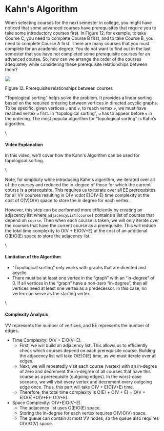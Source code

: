 # Kahn's Algorithm



When selecting courses for the next semester in college, you might have noticed that some advanced courses have prerequisites that require you to take some introductory courses first. In Figure 12, for example, to take Course C, you need to complete Course B first, and to take Course B, you need to complete Course A first. There are many courses that you must complete for an academic degree. You do not want to find out in the last semester that you have not completed some prerequisite courses for an advanced course. So, how can we arrange the order of the courses adequately while considering these prerequisite relationships between them?

![](https://leetcode.com/explore/learn/card/Figures/Graph\_Explore/Course\_Relationships.png)

Figure 12. Prerequisite relationships between courses

“Topological sorting” helps solve the problem. It provides a linear sorting based on the required ordering between vertices in directed acyclic graphs. To be specific, given vertices `u` and `v`, to reach vertex `v`, we must have reached vertex `u` first. In “topological sorting”, `u` has to appear before `v` in the ordering. The most popular algorithm for “topological sorting” is Kahn’s algorithm.

\


#### Video Explanation <a href="#video-explanation" id="video-explanation"></a>



In this video, we'll cover how the Kahn's Algorithm can be used for topological sorting.

\


Note, for simplicity while introducing Kahn's algorithm, we iterated over all of the courses and reduced the in-degree of those for which the current course is a prerequisite. This requires us to iterate over all EE prerequisites for all VV courses resulting in O(V \cdot E)O(V⋅E) time complexity at the cost of O(V)O(V) space to store the in degree for each vertex.

However, this step can be performed more efficiently by creating an adjacency list where `adjacencyList[course]` contains a list of courses that depend on `course`. Then when each course is taken, we will only iterate over the courses that have the current course as a prerequisite. This will reduce the total time complexity to O(V + E)O(V+E) at the cost of an additional O(E)O(E) space to store the adjacency list.

\


#### Limitation of the Algorithm <a href="#limitation-of-the-algorithm" id="limitation-of-the-algorithm"></a>



* “Topological sorting” only works with graphs that are directed and acyclic.
* There must be at least one vertex in the “graph” with an “in-degree” of 0. If all vertices in the “graph” have a non-zero “in-degree”, then all vertices need at least one vertex as a predecessor. In this case, no vertex can serve as the starting vertex.

\


#### Complexity Analysis <a href="#complexity-analysis" id="complexity-analysis"></a>



VV represents the number of vertices, and EE represents the number of edges.

* Time Complexity: O(V + E)O(V+E).
  * First, we will build an adjacency list. This allows us to efficiently check which courses depend on each prerequisite course. Building the adjacency list will take O(E)O(E) time, as we must iterate over all edges.
  * Next, we will repeatedly visit each course (vertex) with an in-degree of zero and decrement the in-degree of all courses that have this course as a prerequisite (outgoing edges). In the worst-case scenario, we will visit every vertex and decrement every outgoing edge once. Thus, this part will take O(V + E)O(V+E) time.
  * Therefore, the total time complexity is O(E) + O(V + E) = O(V + E)O(E)+O(V+E)=O(V+E).
* Space Complexity: O(V+E)O(V+E).
  * The adjacency list uses O(E)O(E) space.
  * Storing the in-degree for each vertex requires O(V)O(V) space.
  * The queue can contain at most VV nodes, so the queue also requires O(V)O(V) space.
